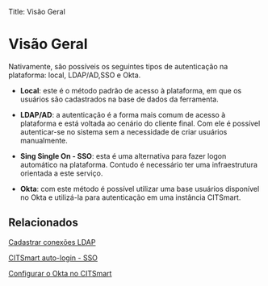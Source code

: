 Title: Visão Geral

# Visão Geral

Nativamente, são possíveis os seguintes tipos de autenticação na plataforma: local, LDAP/AD,SSO e Okta.

- **Local**: este é o método padrão de acesso à plataforma, em que os usuários são cadastrados na base de dados da ferramenta.

- **LDAP/AD**: a autenticação é a forma mais comum de acesso à plataforma e está voltada ao cenário do cliente final. Com ele é possível autenticar-se no sistema sem a necessidade de criar usuários manualmente.

- **Sing Single On - SSO**: esta é uma alternativa para fazer logon automático na plataforma. Contudo é necessário ter uma infraestrutura orientada a este serviço.

- **Okta**: com este método é possível utilizar uma base usuários disponível no Okta e utilizá-la para autenticação em uma instância CITSmart.

## Relacionados

[Cadastrar conexões LDAP][1]

[CITSmart auto-login - SSO][2]

[Configurar o Okta no CITSmart][3]

[1]:/pt-br/citsmart-platform-8/platform-administration/authentication/ldap.html

[2]:/pt-br/citsmart-platform-8/platform-administration/authentication/sso.html

[3]:/pt-br/citsmart-platform-8/platform-administration/authentication/okta.html
